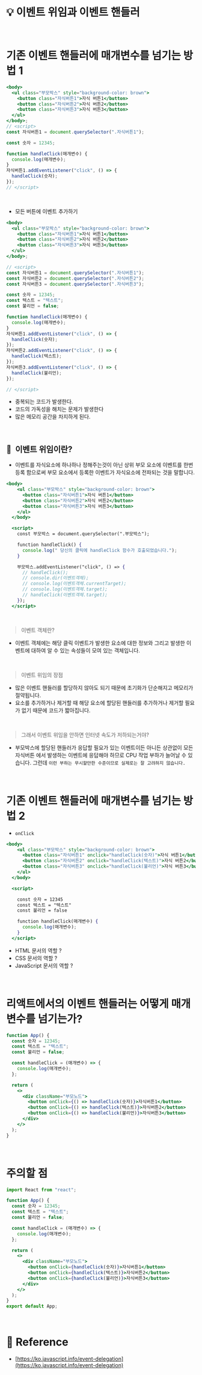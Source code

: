 # 💡 이벤트 위임과 이벤트 핸들러

<br/>

# 기존 이벤트 핸들러에 매개변수를 넘기는 방법 1

```jsx
<body>
  <ul class="부모박스" style="background-color: brown">
    <button class="자식버튼1">자식 버튼1</button>
    <button class="자식버튼2">자식 버튼2</button>
    <button class="자식버튼3">자식 버튼3</button>
  </ul>
</body>;
// <script>
const 자식버튼1 = document.querySelector(".자식버튼1");

const 숫자 = 12345;

function handleClick(매개변수) {
  console.log(매개변수);
}
자식버튼1.addEventListener("click", () => {
  handleClick(숫자);
});
// </script>
```

<br/>

- 모든 버튼에 이벤트 추가하기

```jsx
<body>
  <ul class="부모박스" style="background-color: brown">
    <button class="자식버튼1">자식 버튼1</button>
    <button class="자식버튼2">자식 버튼2</button>
    <button class="자식버튼3">자식 버튼3</button>
  </ul>
</body>;

// <script>
const 자식버튼1 = document.querySelector(".자식버튼1");
const 자식버튼2 = document.querySelector(".자식버튼2");
const 자식버튼3 = document.querySelector(".자식버튼3");

const 숫자 = 12345;
const 텍스트 = "텍스트";
const 불리언 = false;

function handleClick(매개변수) {
  console.log(매개변수);
}
자식버튼1.addEventListener("click", () => {
  handleClick(숫자);
});
자식버튼2.addEventListener("click", () => {
  handleClick(텍스트);
});
자식버튼3.addEventListener("click", () => {
  handleClick(불리언);
});

// </script>
```

- 중복되는 코드가 발생한다.
- 코드의 가독성을 해치는 문제가 발생한다
- 많은 메모리 공간을 차지하게 된다.

<br/>

## 🔗  이벤트 위임이란?

- 이벤트를 자식요소에 하나하나 정해주는것이 아닌 상위 부모 요소에 이벤트를 한번 등록 함으로써 부모 요소에서 등록한 이벤트가 자식요소에 전파되는 것을 말합니다.

```jsx
<body>
    <ul class="부모박스" style="background-color: brown">
      <button class="자식버튼1">자식 버튼1</button>
      <button class="자식버튼2">자식 버튼2</button>
      <button class="자식버튼3">자식 버튼3</button>
    </ul>
  </body>

  <script>
    const 부모박스 = document.querySelector(".부모박스");

    function handleClick() {
      console.log(" 당신의 클릭에 handleClick 함수가 호출되었습니다.");
    }

    부모박스.addEventListener("click", () => {
      // handleClick();
      // console.dir(이벤트객체);
      // console.log(이벤트객체.currentTarget);
      // console.log(이벤트객체.target);
      // handleClick(이벤트객체.target);
    });
  </script>
```

<br/>

> 이벤트 객체란?

- 이벤트 객체에는 해당 클릭 이벤트가 발생한 요소에 대한 정보와 그리고 발생한 이벤트에 대하여 알 수 있는 속성들이 모여 있는 객체입니다.

<br/>

> 이벤트 위임의 장점

- 많은 이벤트 핸들러를 할당하지 않아도 되기 때문에 초기화가 단순해지고 메모리가 절약됩니다.
- 요소를 추가하거나 제거할 때 해당 요소에 할당된 핸들러를 추가하거나 제거할 필요가 없기 때문에 코드가 짧아집니다.

<br/>

> 그래서 이벤트 위임을 안하면 인터넷 속도가 저하되는거야?

- 부모박스에 할당된 핸들러가 응답할 필요가 있는 이벤트이든 아니든 상관없이 모든 자식버튼 에서 발생하는 이벤트에 응답해야 하므로 CPU 작업 부하가 늘어날 수 있습니다. 그런데 `이런 부하는 무시할만한 수준이므로 실제로는 잘 고려하지 않습니다.`

<br/>

# 기존 이벤트 핸들러에 매개변수를 넘기는 방법 2

- `onClick`

```jsx
<body>
    <ul class="부모박스" style="background-color: brown">
      <button class="자식버튼1" onclick="handleClick(숫자)">자식 버튼1</button>
      <button class="자식버튼2" onclick="handleClick(텍스트)">자식 버튼2</button>
      <button class="자식버튼3" onclick="handleClick(불리언)">자식 버튼3</button>
    </ul>
  </body>

  <script>

	const 숫자 = 12345
	const 텍스트 = "텍스트"
	const 불리언 = false

    function handleClick(매개변수) {
      console.log(매개변수);
    }
  </script>
```

- HTML 문서의 역할 ?
- CSS 문서의 역할 ?
- JavaScript 문서의 역할 ?

<br/>

# 리액트에서의 이벤트 핸들러는 어떻게 매개변수를 넘기는가?

```jsx
function App() {
  const 숫자 = 12345;
  const 텍스트 = "텍스트";
  const 불리언 = false;

  const handleClick = (매개변수) => {
    console.log(매개변수);
  };

  return (
    <>
      <div className="부모노드">
        <button onClick={() => handleClick(숫자)}>자식버튼1</button>
        <button onClick={() => handleClick(텍스트)}>자식버튼2</button>
        <button onClick={() => handleClick(불리언)}>자식버튼3</button>
      </div>
    </>
  );
}
```

<br/>

# 주의할 점

```jsx
import React from "react";

function App() {
  const 숫자 = 12345;
  const 텍스트 = "텍스트";
  const 불리언 = false;

  const handleClick = (매개변수) => {
    console.log(매개변수);
  };

  return (
    <>
      <div className="부모노드">
        <button onClick={handleClick(숫자)}>자식버튼1</button>
        <button onClick={handleClick(텍스트)}>자식버튼2</button>
        <button onClick={handleClick(불리언)}>자식버튼3</button>
      </div>
    </>
  );
}
export default App;
```

<br/>

# 🔗 Reference

- [https://ko.javascript.info/event-delegation](https://ko.javascript.info/event-delegation)
